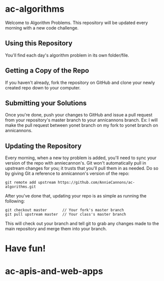 # ac-algorithms

Welcome to Algorithm Problems. This repository will be updated every morning with a new
code challenge.

Using this Repository
---------------------
You'll find each day's algorithm problem in its own folder/file.

Getting a Copy of the Repo
--------------------------
If you haven't already, fork the repository on GitHub and clone your newly created
repo down to your computer. 

Submitting your Solutions
-------------------------
Once you're done, push your changes to GitHub and issue a pull request from your
repository's master branch to your annicannons branch. Ex: I will make the pull request between yonet branch on my fork to yonet branch on annicannons. 

Updating the Repository
-----------------------
Every morning, when a new toy problem is added, you'll need to sync your version of
the repo with anniecannon's. Git won't automatically pull in upstream changes for
you; it trusts that you'll pull them in as needed. Do so by giving Git a reference
to annicannon's version of the repo:

    git remote add upstream https://github.com/AnnieCannons/ac-algorithms.git

After you've done that, updating your repo is as simple as running the following:

    git checkout master       // Your fork's master branch
    git pull upstream master  // Your class's master branch

This will check out your branch and tell git to grab any changes made to the main
repository and merge them into your branch.

Have fun!
=======
# ac-apis-and-web-apps